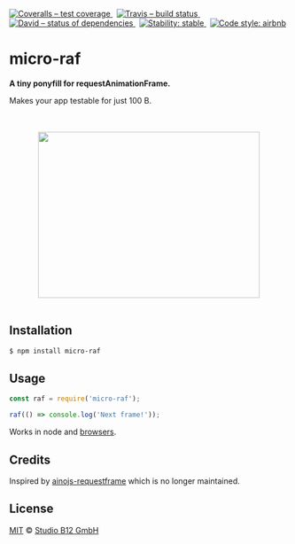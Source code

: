[![Coveralls – test coverage
](https://img.shields.io/coveralls/studio-b12/micro-raf.svg?style=flat-square)
](https://coveralls.io/r/studio-b12/micro-raf)
 [![Travis – build status
](https://img.shields.io/travis/studio-b12/micro-raf/master.svg?style=flat-square)
](https://travis-ci.org/studio-b12/micro-raf)
 [![David – status of dependencies
](https://img.shields.io/david/studio-b12/micro-raf.svg?style=flat-square)
](https://david-dm.org/studio-b12/micro-raf)
 [![Stability: stable
](https://img.shields.io/badge/stability-stable-brightgreen.svg?style=flat-square)
](https://nodejs.org/api/documentation.html#documentation_stability_index)
 [![Code style: airbnb
](https://img.shields.io/badge/code%20style-airbnb-777777.svg?style=flat-square)
](https://github.com/airbnb/javascript)




micro-raf
=========

**A tiny ponyfill for requestAnimationFrame.**

Makes your app testable for just 100 B.




<p align="center"><a
  title="Graphic by the great Justin Mezzell"
  href="http://justinmezzell.tumblr.com/post/64389350063"
  >
  <br/>
  <br/>
  <img
    src="https://cdn.rawgit.com/studio-b12/micro-raf/ea83e8f/Readme/Hourglass.gif"
    width="400"
    height="300"
  />
  <br/>
  <br/>
</a></p>




Installation
------------

```sh
$ npm install micro-raf
```




Usage
-----

```js
const raf = require('micro-raf');

raf(() => console.log('Next frame!'));
```

Works in node and [browsers](http://caniuse.com/#feat=requestanimationframe).




Credits
-------

Inspired by [ainojs-requestframe](https://github.com/aino/ainojs-requestframe) which is no longer maintained.




License
-------

[MIT][] © [Studio B12 GmbH][]

[MIT]:              ./License.md
[Studio B12 GmbH]:  http://www.studio-b12.de

